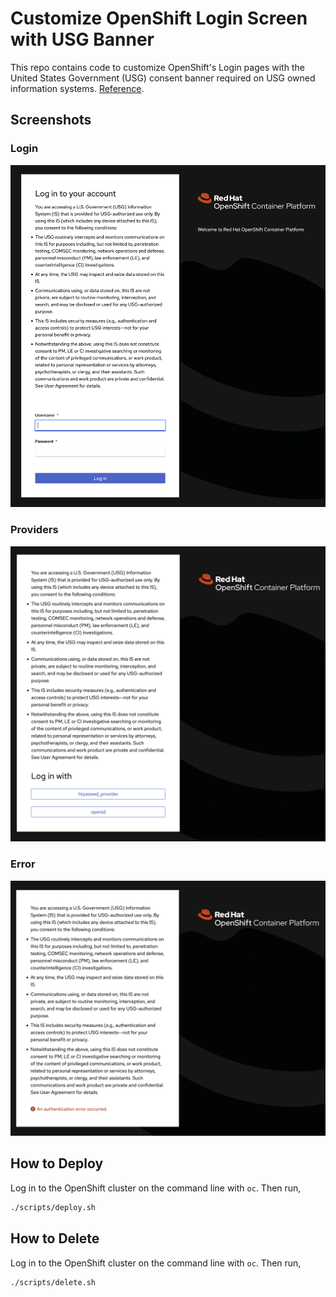 # Customize OpenShift Login Screen with USG Banner

This repo contains code to customize OpenShift's Login pages with the United
States Government (USG) consent banner required on USG owned information
systems.
[Reference](https://www.stigviewer.com/stig/red_hat_enterprise_linux_7/2017-12-14/finding/V-72225).

## Screenshots

### Login

![Customized Login page screenshot](blog/screenshots/login-custom.png)

### Providers

![Customized Providers page screenshot](blog/screenshots/providers-custom.png)

### Error

![Customized Error page screenshot](blog/screenshots/errors-custom.png)

## How to Deploy

Log in to the OpenShift cluster on the command line with `oc`. Then run,

```bash
./scripts/deploy.sh
```

## How to Delete

Log in to the OpenShift cluster on the command line with `oc`. Then run,

```bash
./scripts/delete.sh
```
